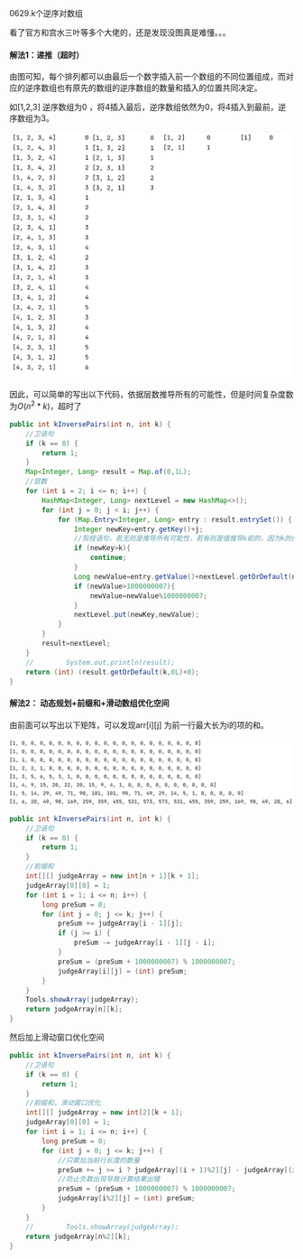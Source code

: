 0629.k个逆序对数组



看了官方和宫水三叶等多个大佬的，还是发现没图真是难懂。。。



#### 解法1：递推（超时）



由图可知，每个排列都可以由最后一个数字插入前一个数组的不同位置组成，而对应的逆序数组也有原先的数组的逆序数组的数量和插入的位置共同决定。

如[1,2,3] 逆序数组为0 ，将4插入最后，逆序数组依然为0，将4插入到最前，逆序数组为3。


![all_arrays.png](../_resources/all_arrays.png)

因此，可以简单的写出以下代码，依据层数推导所有的可能性，但是时间复杂度数为$O(n^2*k)$，超时了

```java
public int kInversePairs(int n, int k) {
    //卫语句
    if (k == 0) {
        return 1;
    }
    Map<Integer, Long> result = Map.of(0,1L);
    //层数
    for (int i = 2; i <= n; i++) {
        HashMap<Integer, Long> nextLevel = new HashMap<>();
        for (int j = 0; j < i; j++) {
            for (Map.Entry<Integer, Long> entry : result.entrySet()) {
                Integer newKey=entry.getKey()+j;
                //剪枝语句，若无则是推导所有可能性，若有则是值推导k前的，因为k的值只和小于等于k的前层有关
                if (newKey>k){
                    continue;
                }
                Long newValue=entry.getValue()+nextLevel.getOrDefault(newKey,0L);
                if (newValue>1000000007){
                    newValue=newValue%1000000007;
                }
                nextLevel.put(newKey,newValue);
            }
        }
        result=nextLevel;
    }
    //        System.out.println(result);
    return (int) (result.getOrDefault(k,0L)+0);
}

```



#### 解法2： 动态规划+前缀和+滑动数组优化空间

由前面可以写出以下矩阵，可以发现arr\[i]\[j] 为前一行最大长为i的项的和。


![matrix.png](../_resources/matrix.png)



```java
public int kInversePairs(int n, int k) {
    //卫语句
    if (k == 0) {
        return 1;
    }
    //前缀和
    int[][] judgeArray = new int[n + 1][k + 1];
    judgeArray[0][0] = 1;
    for (int i = 1; i <= n; i++) {
        long preSum = 0;
        for (int j = 0; j <= k; j++) {
            preSum += judgeArray[i - 1][j];
            if (j >= i) {
                preSum -= judgeArray[i - 1][j - i];
            }
            preSum = (preSum + 1000000007) % 1000000007;
            judgeArray[i][j] = (int) preSum;
        }
    }
    Tools.showArray(judgeArray);
    return judgeArray[n][k];
}
```



然后加上滑动窗口优化空间



```java
public int kInversePairs(int n, int k) {
    //卫语句
    if (k == 0) {
        return 1;
    }
    //前缀和，滑动窗口优化
    int[][] judgeArray = new int[2][k + 1];
    judgeArray[0][0] = 1;
    for (int i = 1; i <= n; i++) {
        long preSum = 0;
        for (int j = 0; j <= k; j++) {
            //只累加当前行长度的数量
            preSum += j >= i ? judgeArray[(i + 1)%2][j] - judgeArray[(i + 1)%2][j - i] : judgeArray[(i + 1)%2][j];
            //防止负数出现导致计算结果出错
            preSum = (preSum + 1000000007) % 1000000007;
            judgeArray[i%2][j] = (int) preSum;
        }
    }
    //        Tools.showArray(judgeArray);
    return judgeArray[n%2][k];
}

```

